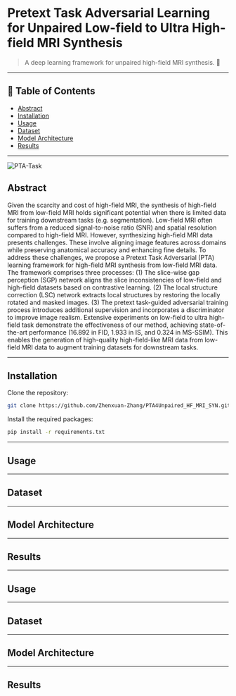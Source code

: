 # Pretext Task Adversarial Learning for Unpaired Low-field to Ultra High-field MRI Synthesis

> A deep learning framework for unpaired high-field MRI synthesis. 🚀  

---

## 📖 Table of Contents
- [Abstract](#Abstract)
- [Installation](#installation)
- [Usage](#usage)
- [Dataset](#dataset)
- [Model Architecture](#model-architecture)
- [Results](#results)

---
![PTA-Task](fig1_miccai.png) 
## Abstract
Given the scarcity and cost of high-field MRI, the synthesis of high-field MRI from low-field MRI holds significant potential when there is limited data for training downstream tasks (e.g. segmentation). Low-field MRI often suffers from a reduced signal-to-noise ratio (SNR) and spatial resolution compared to high-field MRI. However, synthesizing high-field MRI data presents challenges. These involve aligning image features across domains while preserving anatomical accuracy and enhancing fine details. To address these challenges, we propose a Pretext Task Adversarial (PTA) learning framework for high-field MRI synthesis from low-field MRI data. The framework comprises three processes: (1) The slice-wise gap perception (SGP) network aligns the slice inconsistencies of low-field and high-field datasets based on contrastive learning. (2) The local structure correction (LSC) network extracts local structures by restoring the locally rotated and masked images. (3) The pretext task-guided adversarial training process introduces additional supervision and incorporates a discriminator to improve image realism. Extensive experiments on low-field to ultra high-field task demonstrate the effectiveness of our method, achieving state-of-the-art performance (16.892 in FID, 1.933 in IS, and 0.324 in MS-SSIM). This enables the generation of high-quality high-field-like MRI data from low-field MRI data to augment training datasets for downstream tasks.

---

## Installation
Clone the repository:
```bash
git clone https://github.com/Zhenxuan-Zhang/PTA4Unpaired_HF_MRI_SYN.git
```

Install the required packages:
```bash
pip install -r requirements.txt
```

---

## Usage

---

## Dataset

---

## Model Architecture

---

## Results

---

## Usage

---

## Dataset

---

## Model Architecture

---

## Results
